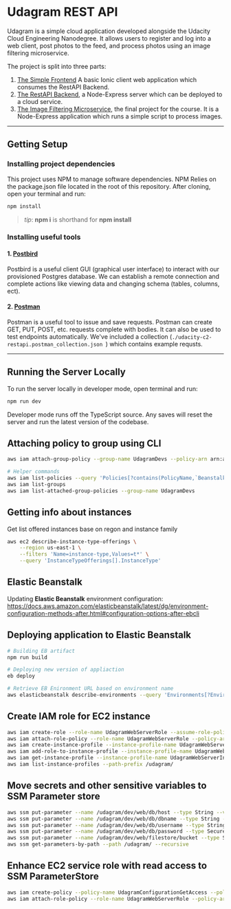 # Udagram REST API

Udagram is a simple cloud application developed alongside the Udacity Cloud Engineering Nanodegree. It allows users to register and log into a web client, post photos to the feed, and process photos using an image filtering microservice.

The project is split into three parts:
1. [The Simple Frontend](https://github.com/udacity/cloud-developer/tree/master/course-02/exercises/udacity-c2-frontend)
A basic Ionic client web application which consumes the RestAPI Backend. 
2. [The RestAPI Backend](https://github.com/udacity/cloud-developer/tree/master/course-02/exercises/udacity-c2-restapi), a Node-Express server which can be deployed to a cloud service.
3. [The Image Filtering Microservice](https://github.com/udacity/cloud-developer/tree/master/course-02/project/image-filter-starter-code), the final project for the course. It is a Node-Express application which runs a simple script to process images.


***
## Getting Setup

### Installing project dependencies

This project uses NPM to manage software dependencies. NPM Relies on the package.json file located in the root of this repository. After cloning, open your terminal and run:
```bash
npm install
```
>_tip_: **npm i** is shorthand for **npm install**

### Installing useful tools
#### 1. [Postbird](https://github.com/paxa/postbird)
Postbird is a useful client GUI (graphical user interface) to interact with our provisioned Postgres database. We can establish a remote connection and complete actions like viewing data and changing schema (tables, columns, ect).

#### 2. [Postman](https://www.getpostman.com/downloads/)
Postman is a useful tool to issue and save requests. Postman can create GET, PUT, POST, etc. requests complete with bodies. It can also be used to test endpoints automatically. We've included a collection (`./udacity-c2-restapi.postman_collection.json `) which contains example requsts.

***

## Running the Server Locally
To run the server locally in developer mode, open terminal and run:
```bash
npm run dev
```

Developer mode runs off the TypeScript source. Any saves will reset the server and run the latest version of the codebase. 

## Attaching policy to group using CLI

```bash
aws iam attach-group-policy --group-name UdagramDevs --policy-arn arn:aws:iam::aws:policy/AdministratorAccess-AWSElasticBeanstalk

# Helper commands
aws iam list-policies --query 'Policies[?contains(PolicyName,`Beanstalk`)].[PolicyName,Arn]'
aws iam list-groups
aws iam list-attached-group-policies --group-name UdagramDevs
```

## Getting info about instances

Get list offered instances base on regon and instance family
```bash
aws ec2 describe-instance-type-offerings \
    --region us-east-1 \
    --filters 'Name=instance-type,Values=t*' \
    --query 'InstanceTypeOfferings[].InstanceType'
```

## Elastic Beanstalk
Updating **Elastic Beanstalk** environment configuration: https://docs.aws.amazon.com/elasticbeanstalk/latest/dg/environment-configuration-methods-after.html#configuration-options-after-ebcli


## Deploying application to Elastic Beanstalk
```bash
# Building EB artifact
npm run build

# Deploying new version of appliaction
eb deploy

# Retrieve EB Enironment URL based on environment name
aws elasticbeanstalk describe-environments --query 'Environments[?EnvironmentName==`udagram-dev`].[CNAME]'
```

## Create IAM role for EC2 instance
```bash
aws iam create-role --role-name UdagramWebServerRole --assume-role-policy-document file://iam_ec2-trust-policy.json --path /udagram/
aws iam attach-role-policy --role-name UdagramWebServerRole --policy-arn arn:aws:iam::108792290315:policy/UdagramMediaBucketFullAccessPolicy
aws iam create-instance-profile --instance-profile-name UdagramWebServerInstanceProfile --path /udagram/
aws iam add-role-to-instance-profile --instance-profile-name UdagramWebServerInstanceProfile --role-name UdagramWebServerRole
aws iam get-instance-profile --instance-profile-name UdagramWebServerInstanceProfile
aws iam list-instance-profiles --path-prefix /udagram/
```

## Move secrets and other sensitive variables to SSM Parameter store
```bash
aws ssm put-parameter --name /udagram/dev/web/db/host --type String --value ******.us-east-1.rds.amazonaws.com
aws ssm put-parameter --name /udagram/dev/web/db/dbname --type String --value postgres
aws ssm put-parameter --name /udagram/dev/web/db/username --type String --value postgres
aws ssm put-parameter --name /udagram/dev/web/db/password --type SecureString --value **********************
aws ssm put-parameter --name /udagram/dev/web/filestore/bucket --type String --value udagram-dev-******
aws ssm get-parameters-by-path --path /udagram/ --recursive
```

## Enhance EC2 service role with read access to SSM ParameterStore
```bash
aws iam create-policy --policy-name UdagramConfigurationGetAccess --policy-document file://ssm_application-config-get-get-access.json
aws iam attach-role-policy --role-name UdagramWebServerRole --policy-arn arn:aws:iam::108792290315:policy/UdagramConfigurationGetAccess
```